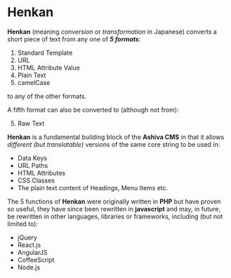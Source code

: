 # Henkan

**Henkan** (meaning _conversion_ or _transformation_ in Japanese) converts a short piece of text from any one of ***5 formats***:

 1) Standard Template
 2) URL
 3) HTML Attribute Value
 4) Plain Text
 5) camelCase

to any of the other formats.

A fifth format can also be converted to (although not from):

 5) Raw Text

**Henkan** is a fundamental building block of the **Ashiva CMS** in that it allows _different (but translatable)_ versions of the same core string to be used in:

 - Data Keys
 - URL Paths
 - HTML Attributes
 - CSS Classes
 - The plain text content of Headings, Menu Items etc.

The 5 functions of **Henkan** were originally written in **PHP** but have proven so useful, they have since been rewritten in **javascript** and may, in future, be rewritten in other languages, libraries or frameworks, including (but not limited to):

 - jQuery
 - React.js
 - AngularJS
 - CoffeeScript
 - Node.js
